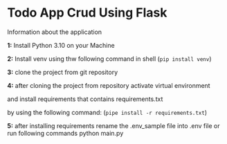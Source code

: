 # Todo App Crud Using Flask

Information about the application

**1:** Install Python 3.10 on your Machine


**2:** Install venv using thw following command in shell
       (`pip install venv`)

**3:** clone the project from git repository

**4:** after cloning the project from repository activate virtual environment

and install requirements that contains requirements.txt

by using the following command:
(`pipe install -r requirements.txt`)

**5:** after installing requirements rename the .env_sample file into .env file
or run following commands
python main.py
